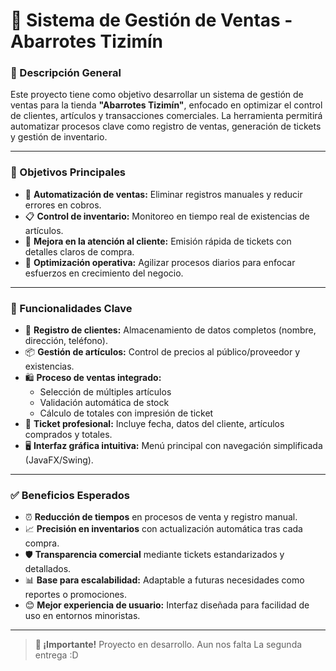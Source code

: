 # 🛒 Sistema de Gestión de Ventas - Abarrotes Tizimín

### 📝 Descripción General  
Este proyecto tiene como objetivo desarrollar un sistema de gestión de ventas para la tienda **"Abarrotes Tizimín"**, enfocado en optimizar el control de clientes, artículos y transacciones comerciales. La herramienta permitirá automatizar procesos clave como registro de ventas, generación de tickets y gestión de inventario.  

---

### 🎯 Objetivos Principales  
* 🤖 **Automatización de ventas:** Eliminar registros manuales y reducir errores en cobros.  
* 📋 **Control de inventario:** Monitoreo en tiempo real de existencias de artículos.  
* 🎫 **Mejora en la atención al cliente:** Emisión rápida de tickets con detalles claros de compra.  
* 🚀 **Optimización operativa:** Agilizar procesos diarios para enfocar esfuerzos en crecimiento del negocio.  

---

### 🚀 Funcionalidades Clave  
* 👤 **Registro de clientes:** Almacenamiento de datos completos (nombre, dirección, teléfono).  
* 📦 **Gestión de artículos:** Control de precios al público/proveedor y existencias.  
* 🛍️ **Proceso de ventas integrado:**  
  - Selección de múltiples artículos  
  - Validación automática de stock  
  - Cálculo de totales con impresión de ticket  
* 🧾 **Ticket profesional:** Incluye fecha, datos del cliente, artículos comprados y totales.  
* 🖥️ **Interfaz gráfica intuitiva:** Menú principal con navegación simplificada (JavaFX/Swing).  

---

### ✅ Beneficios Esperados  
* ⏰ **Reducción de tiempos** en procesos de venta y registro manual.  
* 📈 **Precisión en inventarios** con actualización automática tras cada compra.  
* 🛡️ **Transparencia comercial** mediante tickets estandarizados y detallados.  
* 📊 **Base para escalabilidad:** Adaptable a futuras necesidades como reportes o promociones.  
* 😊 **Mejor experiencia de usuario:** Interfaz diseñada para facilidad de uso en entornos minoristas.  

---

> **🌟 ¡Importante!** Proyecto en desarrollo. Aun nos falta La segunda entrega :D

